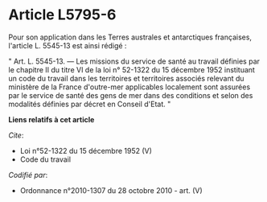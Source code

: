 # Article L5795-6

Pour son application dans les Terres australes et antarctiques françaises, l'article L. 5545-13 est ainsi rédigé : 

" Art. L. 5545-13. ― Les missions du service de santé au travail définies par le chapitre II du titre VI de la loi n° 52-1322
du 15 décembre 1952 instituant un code du travail dans les territoires et territoires associés relevant du ministère de la
France d'outre-mer applicables localement sont assurées par le service de santé des gens de mer dans des conditions et selon
des modalités définies par décret en Conseil d'Etat. "

**Liens relatifs à cet article**

_Cite_:

  - Loi n°52-1322 du 15 décembre 1952 (V)
  - Code du travail

_Codifié par_:

  - Ordonnance n°2010-1307 du 28 octobre 2010 - art. (V)

